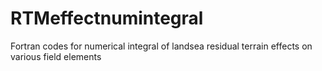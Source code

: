 # RTMeffectnumintegral
Fortran codes for numerical integral of landsea residual terrain effects on various field elements
